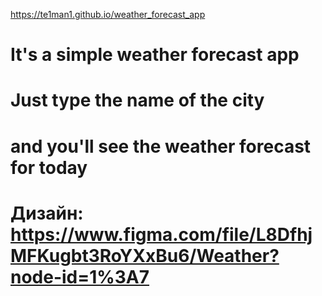 https://te1man1.github.io/weather_forecast_app
# It's a simple weather forecast app 
# Just type the name of the city
# and you'll see the weather forecast for today 
# Дизайн: https://www.figma.com/file/L8DfhjMFKugbt3RoYXxBu6/Weather?node-id=1%3A7
